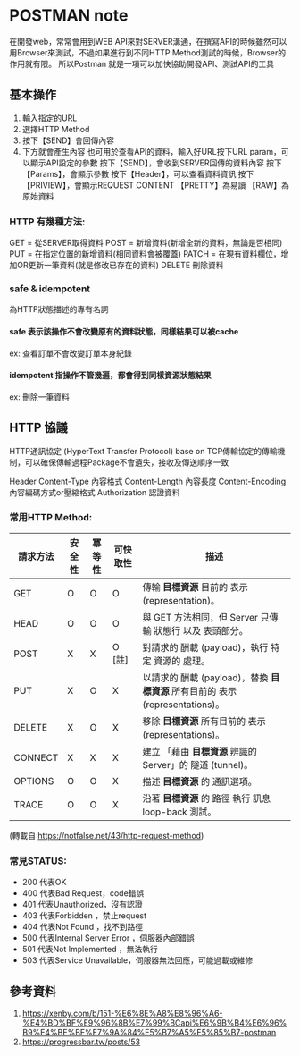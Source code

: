 # POSTMAN note

在開發web，常常會用到WEB API來對SERVER溝通，在撰寫API的時候雖然可以用Browser來測試，不過如果進行到不同HTTP Method測試的時候，Browser的作用就有限。
所以Postman 就是一項可以加快協助開發API、測試API的工具

## 基本操作

1. 輸入指定的URL
2. 選擇HTTP Method
4. 按下【SEND】會回傳內容 
5. 下方就會產生內容
也可用於查看API的資料，輸入好URL按下URL param，可以顯示API設定的參數
按下【SEND】，會收到SERVER回傳的資料內容
按下【Params】，會顯示參數
按下【Header】，可以查看資料資訊
按下【PRIVIEW】，會顯示REQUEST CONTENT
【PRETTY】為易讀 【RAW】為原始資料

### HTTP 有幾種方法: 
GET = 從SERVER取得資料
POST = 新增資料(新增全新的資料，無論是否相同)
PUT = 在指定位置的新增資料(相同資料會被覆蓋)
PATCH = 在現有資料欄位，增加OR更新一筆資料(就是修改已存在的資料)
DELETE 刪除資料

### safe & idempotent 
為HTTP狀態描述的專有名詞

#### safe 表示該操作不會改變原有的資料狀態，同樣結果可以被cache

ex: 查看訂單不會改變訂單本身紀錄

#### idempotent 指操作不管幾遍，都會得到同樣資源狀態結果
ex: 刪除一筆資料



## HTTP 協議
HTTP通訊協定 (HyperText Transfer Protocol) base on TCP傳輸協定的傳輸機制，可以確保傳輸過程Package不會遺失，接收及傳送順序一致

Header
Content-Type 內容格式
Content-Length 內容長度
Content-Encoding 內容編碼方式or壓縮格式
Authorization 認證資料

### 常用HTTP Method: 
| 請求方法 | 安全性 | 冪等性 | 可快取性 | 描述 |
| --- | --- | --- | --- | --- |
| GET | O | O | O | 傳輸 **目標資源** 目前的 表示 (representation)。 |
| HEAD | O | O | O | 與 GET 方法相同，但 Server 只傳輸 狀態行 以及 表頭部分。 |
| POST | X | X | O \[註\] | 對請求的 酬載 (payload)，執行 特定 資源的 處理。 |
| PUT | X | O | X | 以請求的 酬載 (payload)，替換 **目標資源** 所有目前的 表示 (representations)。 |
| DELETE | X | O | X | 移除 **目標資源** 所有目前的 表示 (representations)。 |
| CONNECT | X | X | X | 建立 「藉由 **目標資源** 辨識的 Server」的 隧道 (tunnel)。 |
| OPTIONS | O | O | X | 描述 **目標資源** 的 通訊選項。 |
| TRACE | O | O | X | 沿著 **目標資源** 的 路徑 執行 訊息 loop-back 測試。 |
(轉載自 https://notfalse.net/43/http-request-method)

### 常見STATUS: 
* 200 代表OK 
* 400 代表Bad Request，code錯誤
* 401 代表Unauthorized，沒有認證
* 403 代表Forbidden ，禁止request
* 404 代表Not Found ，找不到路徑
* 500 代表Internal Server Error ，伺服器內部錯誤
* 501 代表Not Implemented ，無法執行
* 503 代表Service Unavailable，伺服器無法回應，可能過載或維修



## 參考資料
1. https://xenby.com/b/151-%E6%8E%A8%E8%96%A6-%E4%BD%BF%E9%96%8B%E7%99%BCapi%E6%9B%B4%E6%96%B9%E4%BE%BF%E7%9A%84%E5%B7%A5%E5%85%B7-postman
2. https://progressbar.tw/posts/53
